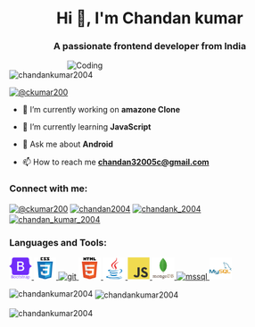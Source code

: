 <h1 align="center">Hi 👋, I'm Chandan kumar</h1>
<h3 align="center">A passionate frontend developer from India</h3>
<img align="right" alt="Coding" width="400" src="C:\Users\chand\Downloads\image.gif">

<p align="left"> <img src="https://komarev.com/ghpvc/?username=chandankumar2004&label=Profile%20views&color=0e75b6&style=flat" alt="chandankumar2004" /> </p>

<p align="left"> <a href="https://twitter.com/@ckumar200" target="blank"><img src="https://img.shields.io/twitter/follow/@ckumar200?logo=twitter&style=for-the-badge" alt="@ckumar200" /></a> </p>

- 🔭 I’m currently working on **amazone Clone**

- 🌱 I’m currently learning **JavaScript**

- 💬 Ask me about **Android**

- 📫 How to reach me **chandan32005c@gmail.com**

<h3 align="left">Connect with me:</h3>
<p align="left">
<a href="https://twitter.com/@ckumar200" target="blank"><img align="center" src="https://raw.githubusercontent.com/rahuldkjain/github-profile-readme-generator/master/src/images/icons/Social/twitter.svg" alt="@ckumar200" height="30" width="40" /></a>
<a href="https://linkedin.com/in/chandan2004" target="blank"><img align="center" src="https://raw.githubusercontent.com/rahuldkjain/github-profile-readme-generator/master/src/images/icons/Social/linked-in-alt.svg" alt="chandan2004" height="30" width="40" /></a>
<a href="https://instagram.com/chandank_2004" target="blank"><img align="center" src="https://raw.githubusercontent.com/rahuldkjain/github-profile-readme-generator/master/src/images/icons/Social/instagram.svg" alt="chandank_2004" height="30" width="40" /></a>
<a href="https://www.leetcode.com/chandan_kumar_2004" target="blank"><img align="center" src="https://raw.githubusercontent.com/rahuldkjain/github-profile-readme-generator/master/src/images/icons/Social/leet-code.svg" alt="chandan_kumar_2004" height="30" width="40" /></a>
</p>

<h3 align="left">Languages and Tools:</h3>
<p align="left"> <a href="https://getbootstrap.com" target="_blank" rel="noreferrer"> <img src="https://raw.githubusercontent.com/devicons/devicon/master/icons/bootstrap/bootstrap-plain-wordmark.svg" alt="bootstrap" width="40" height="40"/> </a> <a href="https://www.w3schools.com/css/" target="_blank" rel="noreferrer"> <img src="https://raw.githubusercontent.com/devicons/devicon/master/icons/css3/css3-original-wordmark.svg" alt="css3" width="40" height="40"/> </a> <a href="https://git-scm.com/" target="_blank" rel="noreferrer"> <img src="https://www.vectorlogo.zone/logos/git-scm/git-scm-icon.svg" alt="git" width="40" height="40"/> </a> <a href="https://www.w3.org/html/" target="_blank" rel="noreferrer"> <img src="https://raw.githubusercontent.com/devicons/devicon/master/icons/html5/html5-original-wordmark.svg" alt="html5" width="40" height="40"/> </a> <a href="https://www.java.com" target="_blank" rel="noreferrer"> <img src="https://raw.githubusercontent.com/devicons/devicon/master/icons/java/java-original.svg" alt="java" width="40" height="40"/> </a> <a href="https://developer.mozilla.org/en-US/docs/Web/JavaScript" target="_blank" rel="noreferrer"> <img src="https://raw.githubusercontent.com/devicons/devicon/master/icons/javascript/javascript-original.svg" alt="javascript" width="40" height="40"/> </a> <a href="https://www.mongodb.com/" target="_blank" rel="noreferrer"> <img src="https://raw.githubusercontent.com/devicons/devicon/master/icons/mongodb/mongodb-original-wordmark.svg" alt="mongodb" width="40" height="40"/> </a> <a href="https://www.microsoft.com/en-us/sql-server" target="_blank" rel="noreferrer"> <img src="https://www.svgrepo.com/show/303229/microsoft-sql-server-logo.svg" alt="mssql" width="40" height="40"/> </a> <a href="https://www.mysql.com/" target="_blank" rel="noreferrer"> <img src="https://raw.githubusercontent.com/devicons/devicon/master/icons/mysql/mysql-original-wordmark.svg" alt="mysql" width="40" height="40"/> </a> </p>

<p><img align="left" src="https://github-readme-stats.vercel.app/api/top-langs?username=chandankumar2004&show_icons=true&locale=en&layout=compact" alt="chandankumar2004" /></p>

<p>&nbsp;<img align="center" src="https://github-readme-stats.vercel.app/api?username=chandankumar2004&show_icons=true&locale=en" alt="chandankumar2004" /></p>

<p><img align="center" src="https://github-readme-streak-stats.herokuapp.com/?user=chandankumar2004&" alt="chandankumar2004" /></p>

